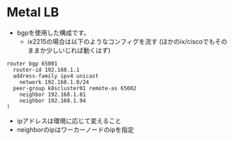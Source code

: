 # Metal LB

- bgpを使用した構成です。
  - ix2215の場合は以下のようなコンフィグを流す (ほかのix/ciscoでもそのままか少しいじれば動くはず)

```text
router bgp 65001
  router-id 192.168.1.1
  address-family ipv4 unicast
    network 192.168.1.0/24
  peer-group k8scluster01 remote-as 65002
    neighbor 192.168.1.81
    neighbor 192.168.1.94
!
```

- ipアドレスは環境に応じて変えること
- neighborのipはワーカーノードのipを指定
